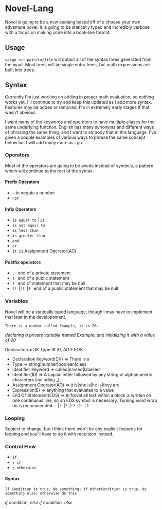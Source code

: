 # Novel-Lang
Novel is going to be a new esolang based off of a choose your own adventure novel. It is going to be statically typed and incredibly verbose, with a focus on making code into a book-like format.

## Usage
`cargo run path/to/file` will output all of the syntax trees generated from the input. Most trees will be single entry trees, but math expressions are built into trees.

## Syntax
Currently I'm just working on adding in proper math evaluation, so nothing works yet. I'll continue to try and keep this updated as I add more syntax. Features may be added or removed, I'm in extremely early stages if that wasn't obvious.

I want many of the keywords and operators to have multiple aliases for the same underlying function. English has many synonyms and different ways of phrasing the same thing, and I want to embody that in this language. I've given a couple examples of various ways to phrase the same concept below but I will add many more as I go. 


### Operators
Most of the operators are going to be words instead of symbols, a pattern which will continue to the rest of the syntax. 

#### Prefix Operators
- `-` to negate a number
- `not`

#### Infix Operators
- `is equal to` | `is`
- `is not equal to`
- `is less than`
- `is greater than`
- `and`
- `or`
- `it is` Assignment Operator(AO)

#### Postfix operators
- `. ` end of a private statement
- `! ` end of a public statement
- `? ` end of statement that may be null
- `?! `|`!? `|`‽ ` end of a public statement that may be null

### Variables
Novel will be a statically typed language, though I may have to implement that later in the developement. 
```novel
There is a number called Example, it is 20.

```
*declaring a private variable named Example, and initializing it with a value of 20*

Declaration = DK Type IK ID, AO E EOS
- Declaration Keyword(DK) => There is a
- Type => string|number|boolean|class
- Identifier Keyword => called|named|labelled
- Identifier(ID) => A capital letter followed by any string of alphanumeric characters (including _).
- Assignment Operator(AO) => it is|she is|he is|they are
- Expression(E) => anything that evaluates to a value
- End Of Statement(EOS) => in Novel all text within a block is written on one continuous line, so an EOS symbol is necessary. Turning word wrap on is recommended `. `|`! `|`? `|`!? `|`?! `|`‽ `

### Looping
Subject to change, but I think there won't be any explicit features for looping and you'll have to do it with recursion instead.

### Control Flow
- `if`
- `; if`
- `; otherwise`
#### Syntax
``` novel
If Condition is true, do something; if OtherCondition is true, do something else; otherwise do this.
```
*if condition, else if condition, else*
